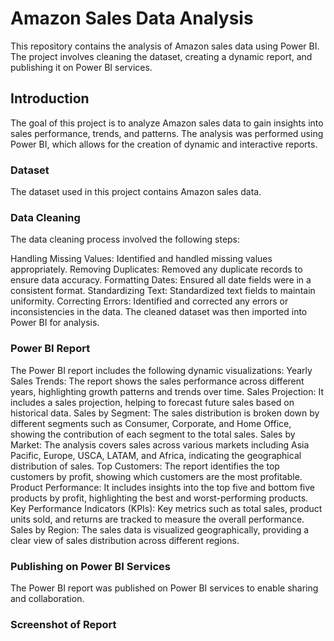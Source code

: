 # Amazon Sales Data Analysis
This repository contains the analysis of Amazon sales data using Power BI. The project involves cleaning the dataset, creating a dynamic report, and publishing it on Power BI services.

## Introduction
The goal of this project is to analyze Amazon sales data to gain insights into sales performance, trends, and patterns. The analysis was performed using Power BI, which allows for the creation of dynamic and interactive reports.

### Dataset
The dataset used in this project contains Amazon sales data.

### Data Cleaning
The data cleaning process involved the following steps:

Handling Missing Values: Identified and handled missing values appropriately.
Removing Duplicates: Removed any duplicate records to ensure data accuracy.
Formatting Dates: Ensured all date fields were in a consistent format.
Standardizing Text: Standardized text fields to maintain uniformity.
Correcting Errors: Identified and corrected any errors or inconsistencies in the data.
The cleaned dataset was then imported into Power BI for analysis.

### Power BI Report
The Power BI report includes the following dynamic visualizations:
Yearly Sales Trends: The report shows the sales performance across different years, highlighting growth patterns and trends over time.
Sales Projection: It includes a sales projection, helping to forecast future sales based on historical data.
Sales by Segment: The sales distribution is broken down by different segments such as Consumer, Corporate, and Home Office, showing the contribution of each segment to the total sales.
Sales by Market: The analysis covers sales across various markets including Asia Pacific, Europe, USCA, LATAM, and Africa, indicating the geographical distribution of sales.
Top Customers: The report identifies the top customers by profit, showing which customers are the most profitable.
Product Performance: It includes insights into the top five and bottom five products by profit, highlighting the best and worst-performing products.
Key Performance Indicators (KPIs): Key metrics such as total sales, product units sold, and returns are tracked to measure the overall performance.
Sales by Region: The sales data is visualized geographically, providing a clear view of sales distribution across different regions.


### Publishing on Power BI Services
The Power BI report was published on Power BI services to enable sharing and collaboration.

### Screenshot of Report

